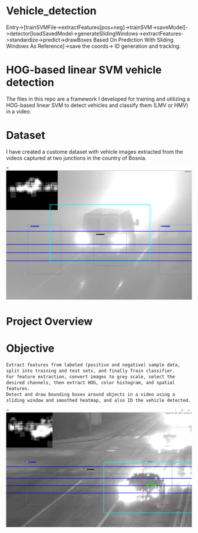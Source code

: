 # Vehicle_detection
Entry->[trainSVMFile->extractFeatures[pos+neg]->trainSVM->saveModel]->detector[loadSavedModel->generateSlidingWindows->extractFeatures->standardize->predict->drawBoxes Based On Prediction With Sliding Windows As Reference]->save the coords-> ID generation and tracking.

# HOG-based linear SVM vehicle detection

The files in this repo are a framework I developed for training and utilizing a HOG-based linear SVM to detect vehicles and classify them (LMV or HMV) in a video. 

# Dataset

I have created a custome dataset with vehicle images extracted from the videos captured at two junctions in the country of Bosnia.

![](images/2020-10-08%20(2).png)

# Project Overview

# Objective

    Extract features from labeled (positive and negative) sample data, split into training and test sets, and finally Train classifier.
    For feature extraction, convert images to grey scale, select the desired channels, then extract HOG, color histogram, and spatial features.
    Detect and draw bounding boxes around objects in a video using a sliding window and smoothed heatmap, and also ID the vehicle detected.
    
   ![](images/2020-08-06%20(5).png)


